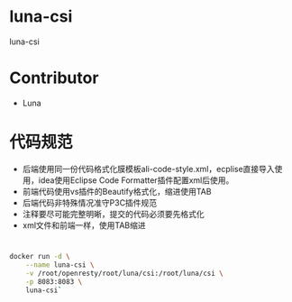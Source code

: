 # luna-csi

luna-csi

# Contributor

- Luna

# 代码规范

- 后端使用同一份代码格式化膜模板ali-code-style.xml，ecplise直接导入使用，idea使用Eclipse Code Formatter插件配置xml后使用。
- 前端代码使用vs插件的Beautify格式化，缩进使用TAB
- 后端代码非特殊情况准守P3C插件规范
- 注释要尽可能完整明晰，提交的代码必须要先格式化
- xml文件和前端一样，使用TAB缩进

# 
```bash
docker run -d \
    --name luna-csi \
    -v /root/openresty/root/luna/csi:/root/luna/csi \
    -p 8083:8083 \
    luna-csi`
```